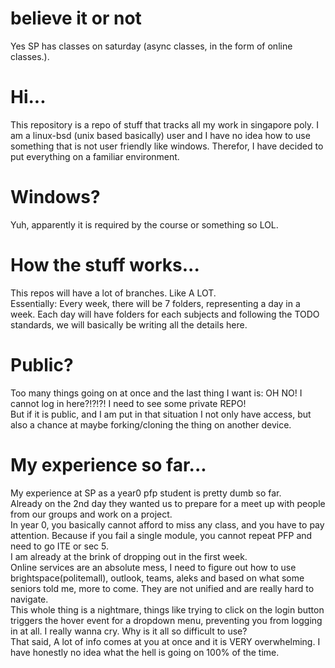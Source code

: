 # believe it or not
Yes SP has classes on saturday (async classes, in the form of online classes.).

# Hi...
This repository is a repo of stuff that tracks all my work in singapore poly. I am a linux-bsd (unix based basically) user and I have no idea how to use something that is not user friendly like windows. Therefor, I have decided to put everything on a familiar environment.

# Windows?
Yuh, apparently it is required by the course or something so LOL.

# How the stuff works...
This repos will have a lot of branches. Like A LOT.     
Essentially:
Every week, there will be 7 folders, representing a day in a week.
Each day will have folders for each subjects and following the TODO standards, we will basically be writing all the details here.

# Public?
Too many things going on at once and the last thing I want is: OH NO! I cannot log in here?!?!?! I need to see some private REPO!       
But if it is public, and I am put in that situation I not only have access, but also a chance at maybe forking/cloning the thing on another device.

# My experience so far...
My experience at SP as a year0 pfp student is pretty dumb so far.           
Already on the 2nd day they wanted us to prepare for a meet up with people from our groups and work on a project.           
In year 0, you basically cannot afford to miss any class, and you have to pay attention. Because if you fail a single module, you cannot repeat PFP and need to go ITE or sec 5.            
I am already at the brink of dropping out in the first week.                
Online services are an absolute mess, I need to figure out how to use brightspace(politemall), outlook, teams, aleks and based on what some seniors told me, more to come. They are not unified and are really hard to navigate.            
This whole thing is a nightmare, things like trying to click on the login button triggers the hover event for a dropdown menu, preventing you from logging in at all. I really wanna cry. Why is it all so difficult to use?               
That said, A lot of info comes at you at once and it is VERY overwhelming. I have honestly no idea what the hell is going on 100% of the time.
